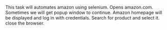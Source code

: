 This task will automates amazon using selenium.
Opens amazon.com.
Sometimes we will get popup window to continue.
Amazon homepage will be displayed and log in with credentials.
Search for product and select it.
close the browser.
